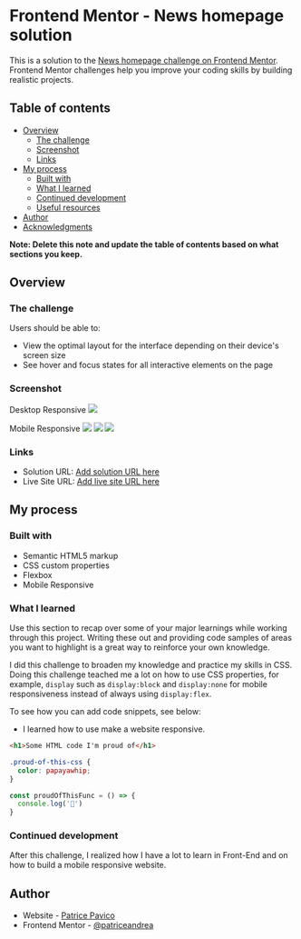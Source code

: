 # Frontend Mentor - News homepage solution

This is a solution to the [News homepage challenge on Frontend Mentor](https://www.frontendmentor.io/challenges/news-homepage-H6SWTa1MFl). Frontend Mentor challenges help you improve your coding skills by building realistic projects. 

## Table of contents

- [Overview](#overview)
  - [The challenge](#the-challenge)
  - [Screenshot](#screenshot)
  - [Links](#links)
- [My process](#my-process)
  - [Built with](#built-with)
  - [What I learned](#what-i-learned)
  - [Continued development](#continued-development)
  - [Useful resources](#useful-resources)
- [Author](#author)
- [Acknowledgments](#acknowledgments)

**Note: Delete this note and update the table of contents based on what sections you keep.**

## Overview

### The challenge

Users should be able to:

- View the optimal layout for the interface depending on their device's screen size
- See hover and focus states for all interactive elements on the page

### Screenshot


Desktop Responsive
![](./screenshots/Screenshot%202023-03-04%20121249.png)

Mobile Responsive 
![](./screenshots/Screenshot-MobileResponsive1.png)
![](./screenshots/Screenshot-MobileResponsive2.png)
![](./screenshots/Screenshot-MobileResponsive3.png)


### Links

- Solution URL: [Add solution URL here](https://your-solution-url.com)
- Live Site URL: [Add live site URL here](https://your-live-site-url.com)

## My process

### Built with

- Semantic HTML5 markup
- CSS custom properties
- Flexbox
- Mobile Responsive 


### What I learned

Use this section to recap over some of your major learnings while working through this project. Writing these out and providing code samples of areas you want to highlight is a great way to reinforce your own knowledge.


I did this challenge to broaden my knowledge and practice my skills in CSS. Doing this challenge teached me a lot on how to use CSS properties, for example, `display` such as `display:block` and `display:none` for mobile responsiveness instead of always using `display:flex`. 

To see how you can add code snippets, see below:

 - I learned how to use make a website responsive. 

```html
<h1>Some HTML code I'm proud of</h1>
```
```css
.proud-of-this-css {
  color: papayawhip;
}
```
```js
const proudOfThisFunc = () => {
  console.log('🎉')
}
```


### Continued development

After this challenge, I realized how I have a lot to learn in Front-End and on how to build a mobile responsive website. 



## Author

- Website - [Patrice Pavico](https://patricepavico-portfolio.vercel.app/)
- Frontend Mentor - [@patriceandrea](https://www.frontendmentor.io/profile/patriceandrea)


